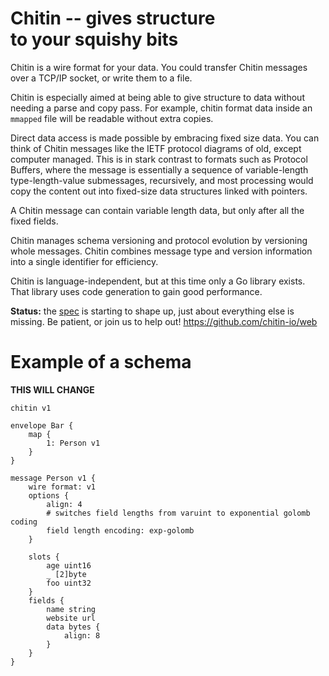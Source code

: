 # Chitin -- gives structure <br/> to your squishy bits

Chitin is a wire format for your data. You could transfer Chitin
messages over a TCP/IP socket, or write them to a file.

Chitin is especially aimed at being able to give structure to data
without needing a parse and copy pass. For example, chitin format data
inside an `mmapped` file will be readable without extra copies.

Direct data access is made possible by embracing fixed size data. You
can think of Chitin messages like the IETF protocol diagrams of old,
except computer managed. This is in stark contrast to formats such as
Protocol Buffers, where the message is essentially a sequence of
variable-length type-length-value submessages, recursively, and most
processing would copy the content out into fixed-size data structures
linked with pointers.

A Chitin message can contain variable length data, but only after all
the fixed fields.

Chitin manages schema versioning and protocol evolution by versioning
whole messages. Chitin combines message type and version information
into a single identifier for efficiency.

Chitin is language-independent, but at this time only a Go library
exists. That library uses code generation to gain good performance.


**Status:** the [spec](/spec/v1/) is starting to shape up, just about
everything else is missing. Be patient, or join us to help out!
https://github.com/chitin-io/web


# Example of a schema

**THIS WILL CHANGE**

```chitin
chitin v1

envelope Bar {
	map {
		1: Person v1
	}
}

message Person v1 {
	wire format: v1
	options {
		align: 4
		# switches field lengths from varuint to exponential golomb coding
		field length encoding: exp-golomb
	}

	slots {
		age uint16
		_ [2]byte
		foo uint32
	}
	fields {
		name string
		website url
		data bytes {
			align: 8
		}
	}
}
```
